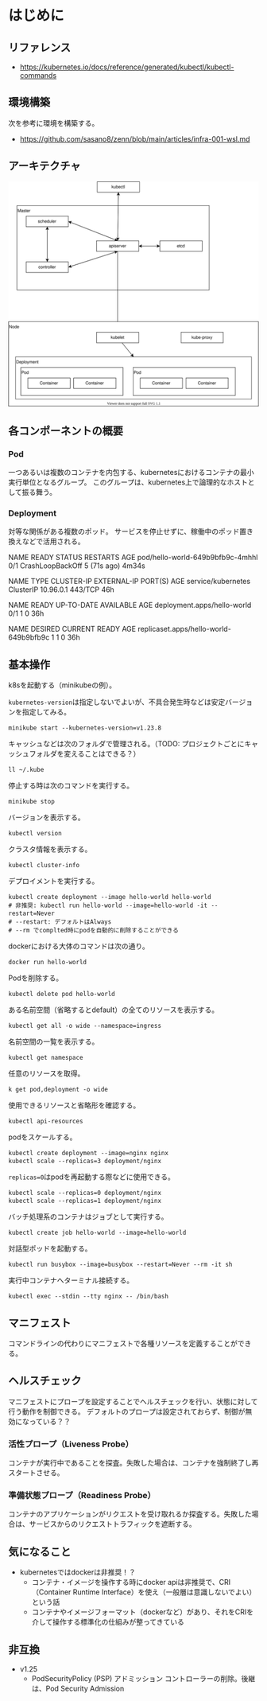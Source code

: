 # はじめに

## リファレンス

- https://kubernetes.io/docs/reference/generated/kubectl/kubectl-commands

## 環境構築

次を参考に環境を構築する。

- https://github.com/sasano8/zenn/blob/main/articles/infra-001-wsl.md

## アーキテクチャ

![kubernetes](img/kubernetes.drawio.svg)

## 各コンポーネントの概要

### Pod

一つあるいは複数のコンテナを内包する、kubernetesにおけるコンテナの最小実行単位となるグループ。
このグループは、kubernetes上で論理的なホストとして振る舞う。

### Deployment

対等な関係がある複数のポッド。
サービスを停止せずに、稼働中のポッド置き換えなどで活用される。


NAME                               READY   STATUS             RESTARTS      AGE
pod/hello-world-649b9bfb9c-4mhhl   0/1     CrashLoopBackOff   5 (71s ago)   4m34s

NAME                 TYPE        CLUSTER-IP   EXTERNAL-IP   PORT(S)   AGE
service/kubernetes   ClusterIP   10.96.0.1    <none>        443/TCP   46h

NAME                          READY   UP-TO-DATE   AVAILABLE   AGE
deployment.apps/hello-world   0/1     1            0           36h

NAME                                     DESIRED   CURRENT   READY   AGE
replicaset.apps/hello-world-649b9bfb9c   1         1         0       36h




## 基本操作

k8sを起動する（minikubeの例）。

`kubernetes-version`は指定しないでよいが、不具合発生時などは安定バージョンを指定してみる。

```
minikube start --kubernetes-version=v1.23.8
```

キャッシュなどは次のフォルダで管理される。（TODO: プロジェクトごとにキャッシュフォルダを変えることはできる？）

```
ll ~/.kube
```

停止する時は次のコマンドを実行する。

```
minikube stop
```

バージョンを表示する。

```
kubectl version
```

クラスタ情報を表示する。

```
kubectl cluster-info
```

デプロイメントを実行する。

```
kubectl create deployment --image hello-world hello-world
# 非推奨: kubectl run hello-world --image=hello-world -it --restart=Never
# --restart: デフォルトはAlways
# --rm でcomplted時にpodを自動的に削除することができる
```

dockerにおける大体のコマンドは次の通り。

```
docker run hello-world
```

Podを削除する。

```
kubectl delete pod hello-world
```

ある名前空間（省略するとdefault）の全てのリソースを表示する。

```
kubectl get all -o wide --namespace=ingress
```

名前空間の一覧を表示する。

```
kubectl get namespace
```

任意のリソースを取得。

```
k get pod,deployment -o wide
```

使用できるリソースと省略形を確認する。

```
kubectl api-resources
```

podをスケールする。

```
kubectl create deployment --image=nginx nginx
kubectl scale --replicas=3 deployment/nginx
```

`replicas=0`はpodを再起動する際などに使用できる。

```
kubectl scale --replicas=0 deployment/nginx
kubectl scale --replicas=1 deployment/nginx
```

バッチ処理系のコンテナはジョブとして実行する。

```
kubectl create job hello-world --image=hello-world
```

対話型ポッドを起動する。

```
kubectl run busybox --image=busybox --restart=Never --rm -it sh
```

実行中コンテナへターミナル接続する。

```
kubectl exec --stdin --tty nginx -- /bin/bash
```


## マニフェスト

コマンドラインの代わりにマニフェストで各種リソースを定義することができる。


## ヘルスチェック

マニフェストにプロープを設定することでヘルスチェックを行い、状態に対して行う動作を制御できる。
デフォルトのプロープは設定されておらず、制御が無効になっている？？

### 活性プロープ（Liveness Probe）

コンテナが実行中であることを探査。失敗した場合は、コンテナを強制終了し再スタートさせる。

### 準備状態プロープ（Readiness Probe）

コンテナのアプリケーションがリクエストを受け取れるか探査する。失敗した場合は、サービスからのリクエストトラフィックを遮断する。


## 気になること

- kubernetesではdockerは非推奨！？
    - コンテナ・イメージを操作する時にdocker apiは非推奨で、CRI（Container Runtime Interface）を使え（一般層は意識しないでよい）という話
    - コンテナやイメージフォーマット（dockerなど）があり、それをCRIを介して操作する標準化の仕組みが整ってきている

## 非互換

- v1.25
    - PodSecurityPolicy (PSP) アドミッション コントローラーの削除。後継は、Pod Security Admission
